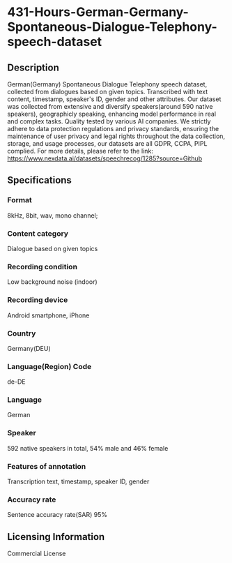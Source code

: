 # 431-Hours-German-Germany-Spontaneous-Dialogue-Telephony-speech-dataset

## Description
German(Germany) Spontaneous Dialogue Telephony speech dataset, collected from dialogues based on given topics. Transcribed with text content, timestamp, speaker's ID, gender and other attributes. Our dataset was collected from extensive and diversify speakers(around 590 native speakers), geographicly speaking, enhancing model performance in real and complex tasks. Quality tested by various AI companies. We strictly adhere to data protection regulations and privacy standards, ensuring the maintenance of user privacy and legal rights throughout the data collection, storage, and usage processes, our datasets are all GDPR, CCPA, PIPL complied.
For more details, please refer to the link: https://www.nexdata.ai/datasets/speechrecog/1285?source=Github

## Specifications
### Format
8kHz, 8bit, wav, mono channel;
### Content category
Dialogue based on given topics
### Recording condition
Low background noise (indoor)
### Recording device
Android smartphone, iPhone
### Country
Germany(DEU)
### Language(Region) Code
de-DE
### Language
German
### Speaker
592 native speakers in total, 54% male and 46% female
### Features of annotation
Transcription text, timestamp, speaker ID, gender
### Accuracy rate
Sentence accuracy rate(SAR) 95%

## Licensing Information
Commercial License

























